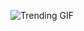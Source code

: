 ![Trending GIF](https://media2.giphy.com/media/v1.Y2lkPThiYjIxNzcydmhzbWtvcG5iMm5iaWZpZjh6enMwMXNscnhtbGpvdXl4aGE4OXFjOSZlcD12MV9naWZzX3NlYXJjaCZjdD1n/SXOaBm5npU8UcTuTLk/giphy.gif)
